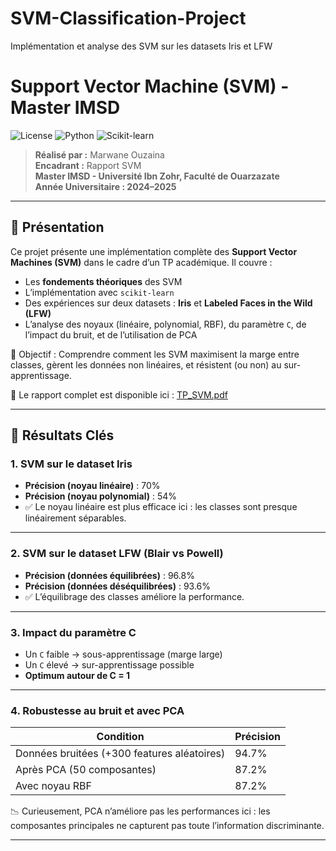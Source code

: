 # SVM-Classification-Project
Implémentation et analyse des SVM sur les datasets Iris et LFW 
# Support Vector Machine (SVM) - Master IMSD  
![License](https://img.shields.io/badge/license-MIT-blue.svg) ![Python](https://img.shields.io/badge/Python-3.8%2B-green.svg) ![Scikit-learn](https://img.shields.io/badge/Scikit--learn-1.0%2B-orange.svg)

> **Réalisé par :** Marwane Ouzaina  
> **Encadrant :** Rapport SVM  
> **Master IMSD - Université Ibn Zohr, Faculté de Ouarzazate**  
> **Année Universitaire : 2024–2025**

---

## 📘 Présentation

Ce projet présente une implémentation complète des **Support Vector Machines (SVM)** dans le cadre d’un TP académique. Il couvre :
- Les **fondements théoriques** des SVM
- L’implémentation avec `scikit-learn`
- Des expériences sur deux datasets : **Iris** et **Labeled Faces in the Wild (LFW)**
- L’analyse des noyaux (linéaire, polynomial, RBF), du paramètre `C`, de l’impact du bruit, et de l’utilisation de PCA

🎯 Objectif : Comprendre comment les SVM maximisent la marge entre classes, gèrent les données non linéaires, et résistent (ou non) au sur-apprentissage.

📄 Le rapport complet est disponible ici : [TP_SVM.pdf](reports/TP_SVM.pdf)

---

## 🧪 Résultats Clés

### 1. SVM sur le dataset Iris
- **Précision (noyau linéaire)** : 70%
- **Précision (noyau polynomial)** : 54%
- ✅ Le noyau linéaire est plus efficace ici : les classes sont presque linéairement séparables.

 

---

### 2. SVM sur le dataset LFW (Blair vs Powell)
- **Précision (données équilibrées)** : 96.8%
- **Précision (données déséquilibrées)** : 93.6%
- ✅ L’équilibrage des classes améliore la performance.

 

---

### 3. Impact du paramètre C
- Un `C` faible → sous-apprentissage (marge large)
- Un `C` élevé → sur-apprentissage possible
- **Optimum autour de C = 1**

 

---

### 4. Robustesse au bruit et avec PCA
| Condition | Précision |
|---------|----------|
| Données bruitées (+300 features aléatoires) | 94.7% |
| Après PCA (50 composantes) | 87.2% |
| Avec noyau RBF | 87.2% |

📉 Curieusement, PCA n’améliore pas les performances ici : les composantes principales ne capturent pas toute l’information discriminante.

---

 
